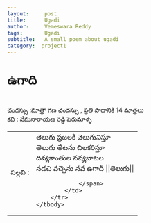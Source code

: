 ```yaml
---
layout:     post
title:      Ugadi
author:     Vemeswara Reddy
tags: 		Ugadi
subtitle:  	A small poem about ugadi
category:  project1
---
```

<!-- Start Writing Below in Markdown -->

# ఉగాది 
<br />
ఛందస్సు :మాత్రా గణ ఛందస్సు , ప్రతి పాదానికి 14 మాత్రలు <br />
కవి : వేమనారాయణ రెడ్డి పెరుమాళ్ళ <br />
<table border="0">
	<tbody>
		<tr>
			<td>పల్లవి : </td>
			<td> 
				<span>
					తెలుగు ప్రజలకి వెలుగునిస్తూ<br>
                  			తెలుగు తేటను చిలకరిస్తూ<br>
                  			దివ్యకాంతుల నవ్యబాటల<br>
                  			నడచి వచ్చెను నవ ఉగాదీ        ||తెలుగు||

				</span>
			</td>
		</tr>
	</tbody>
</table>
